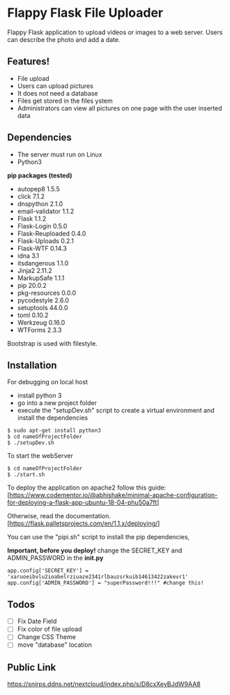 # Flappy Flask File Uploader

Flappy Flask application to upload videos or images to a web server. Users can describe the photo and add a date.

## Features!

* File upload
* Users can upload pictures
* It does not need a database
* Files get stored in the files ystem
* Administrators can view all pictures on one page with the user inserted data

## Dependencies

* The server must run on Linux
* Python3

**pip packages (tested)**

* autopep8 1.5.5
* click 7.1.2
* dnspython 2.1.0
* email-validator 1.1.2
* Flask 1.1.2
* Flask-Login 0.5.0
* Flask-Reuploaded 0.4.0
* Flask-Uploads 0.2.1
* Flask-WTF 0.14.3
* idna 3.1
* itsdangerous 1.1.0
* Jinja2 2.11.2
* MarkupSafe 1.1.1
* pip 20.0.2
* pkg-resources 0.0.0
* pycodestyle 2.6.0
* setuptools 44.0.0
* toml 0.10.2
* Werkzeug 0.16.0
* WTForms 2.3.3

Bootstrap is used with filestyle.

## Installation

For debugging on local host

* install python 3
* go into a new project folder
* execute the "setupDev.sh" script to create a virtual environment and install the dependencies

```
$ sudo apt-get install python3
$ cd nameOfProjectFolder
$ ./setupDev.sh
```

To start the webServer

```
$ cd nameOfProjectFolder
$ ./start.sh
```

To deploy the application on apache2 follow this guide: [<https://www.codementor.io/@abhishake/minimal-apache-configuration-for-deploying-a-flask-app-ubuntu-18-04-phu50a7ft>]

Otherwise, read the documentation. [<https://flask.palletsprojects.com/en/1.1.x/deploying/>]

You can use the "pipi.sh" script to install the pip dependencies,

**Important, before you deploy!** change the SECRET_KEY and ADMIN_PASSWORD in the **init.py**

```
app.config['SECRET_KEY'] = 'xaruoeibvlu2ioabelrziuaze2341rlbauzsrkuib14613422zakevr1'
app.config['ADMIN_PASSWORD'] = "superPassword!!!" #change this!
```

## Todos

* [ ] Fix Date Field
* [ ] Fix color of file upload
* [ ] Change CSS Theme
* [ ] move "database" location

## Public Link

<https://snirps.ddns.net/nextcloud/index.php/s/D8cxXeyBJdW9AA8>
